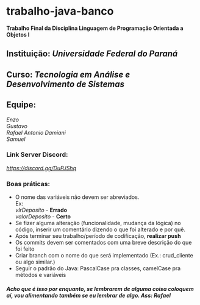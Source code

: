 # trabalho-java-banco
**Trabalho Final da Disciplina Linguagem de Programação Orientada a Objetos I**

## Instituição: *Universidade Federal do Paraná*

## Curso: *Tecnologia em Análise e Desenvolvimento de Sistemas*


## Equipe:
*Enzo*  
*Gustavo*  
*Rafael Antonio Damiani*  
*Samuel*

### Link Server Discord: 
*https://discord.gg/DuPJShq*

### Boas práticas:
- O nome das variáveis não devem ser abreviados.<br>
Ex:<br>
*vlrDeposito* - **Errado**<br>
*valorDeposito* - **Certo**<br>
 - Se fizer alguma alteração (funcionalidade, mudança da lógica) no código, inserir um comentário dizendo o que foi alterado e por quê.
 - Após terminar seu trabalho/período de codificação, **realizar push**
 - Os commits devem ser comentados com uma breve descrição do que foi feito
 - Criar branch com o nome do que será implementado (Ex.: crud_cliente ou algo similar.)
 - Seguir o padrão do Java: PascalCase pra classes, camelCase pra métodos e variáveis


 
 #### ***Acho que é isso por enquanto, se lembrarem de alguma coisa coloquem aí, vou alimentando também se eu lembrar de algo. Ass: Rafael***
